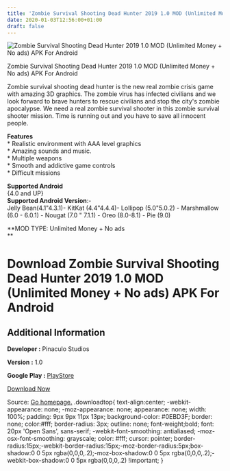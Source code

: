 ```yaml
---
title: 'Zombie Survival Shooting Dead Hunter 2019 1.0 MOD (Unlimited Money + No ads) APK For Android'
date: 2020-01-03T12:56:00+01:00
draft: false
---
```


![Zombie Survival Shooting Dead Hunter 2019 1.0 MOD (Unlimited Money + No ads) APK For Android](https://i0.wp.com/apkhome.net/wp-content/uploads/2020/01/Zombie-Survival-Shooting-Dead-Hunter-2019-1.0-MOD-Unlimited-Money-No-ads.png "Zombie Survival Shooting Dead Hunter 2019 1.0 MOD (Unlimited Money + No ads) APK For Android")

  

Zombie Survival Shooting Dead Hunter 2019 1.0 MOD (Unlimited Money + No ads) APK For Android

Zombie survival shooting dead hunter is the new real zombie crisis game with amazing 3D graphics. The zombie virus has infected civilians and we look forward to brave hunters to rescue civilians and stop the city's zombie apocalypse. We need a real zombie survival shooter in this zombie survival shooter mission. Time is running out and you have to save all innocent people.

**Features**  
\* Realistic environment with AAA level graphics  
\* Amazing sounds and music.  
\* Multiple weapons  
\* Smooth and addictive game controls  
\* Difficult missions

**Supported Android**  
{4.0 and UP}  
**Supported Android Version**:-  
Jelly Bean(4.1"4.3.1)- KitKat (4.4"4.4.4)- Lollipop (5.0"5.0.2) - Marshmallow (6.0 - 6.0.1) - Nougat (7.0 " 7.1.1) - Oreo (8.0-8.1) - Pie (9.0)

**MOD TYPE: Unlimited Money + No ads  
**

Download Zombie Survival Shooting Dead Hunter 2019 1.0 MOD (Unlimited Money + No ads) APK For Android
=====================================================================================================

Additional Information
----------------------

**Developer :** Pinaculo Studios

**Version :** 1.0

**Google Play :** [PlayStore](https://play.google.com/store/apps/details?id=com.pinaculostudios.zombie.survival.shooting.sniper.zombiehunter)

  

[Download Now](https://store4app.co/post/zombie-survival-shooting-dead-hunter-2019-1-0-mod-unlimited-money-no-ads-apk-for-android_1577954232)

  
Source: [Go homepage.](https://store4app.co/post/zombie-survival-shooting-dead-hunter-2019-1-0-mod-unlimited-money-no-ads-apk-for-android_1577954232) .downloadtop{ text-align:center; -webkit-appearance: none; -moz-appearance: none; appearance: none; width: 100%; padding: 9px 9px 11px 13px; background-color: #0EBD3F; border: none; color:#fff; border-radius: 3px; outline: none; font-weight;bold; font: 20px 'Open Sans', sans-serif; -webkit-font-smoothing: antialiased; -moz-osx-font-smoothing: grayscale; color: #fff; cursor: pointer; border-radius:15px;-webkit-border-radius:15px;-moz-border-radius:5px;box-shadow:0 0 5px rgba(0,0,0,.2);-moz-box-shadow:0 0 5px rgba(0,0,0,.2);-webkit-box-shadow:0 0 5px rgba(0,0,0,.2) !important; }